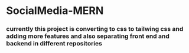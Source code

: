 # SocialMedia-MERN

### currently this project is converting to css to tailwing css and adding more features and also separating front end and backend in different repositories
